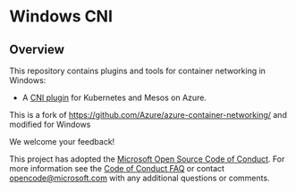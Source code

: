 # Windows CNI

## Overview
This repository contains plugins and tools for container networking in Windows:
* A [CNI plugin](https://github.com/containernetworking/cni/blob/master/SPEC.md) for Kubernetes and Mesos on Azure.

This is a fork of https://github.com/Azure/azure-container-networking/ and modified for Windows

We welcome your feedback!


This project has adopted the [Microsoft Open Source Code of
Conduct](https://opensource.microsoft.com/codeofconduct/). For more information
see the [Code of Conduct
FAQ](https://opensource.microsoft.com/codeofconduct/faq/) or contact
[opencode@microsoft.com](mailto:opencode@microsoft.com) with any additional
questions or comments.
